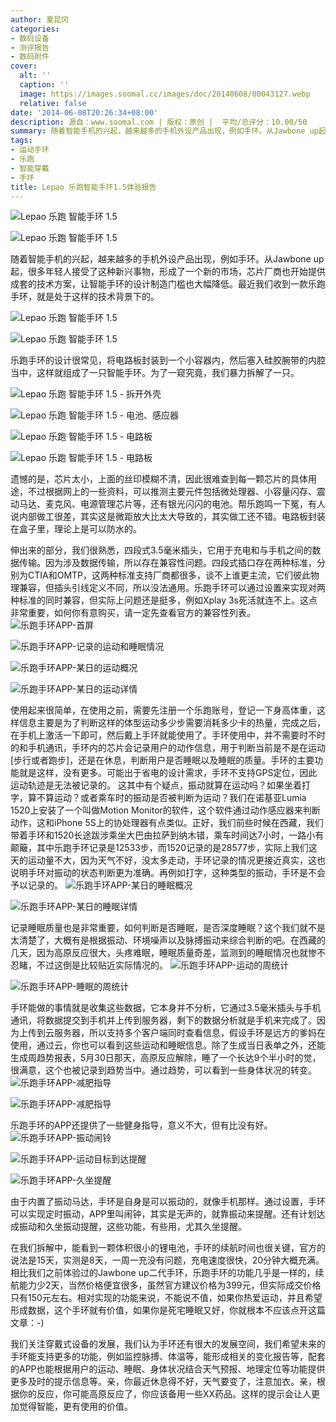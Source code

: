 ```yaml
---
author: 夏昆冈
categories:
- 数码设备
- 测评报告
- 数码附件
cover:
  alt: ''
  caption: ''
  image: https://images.soomal.cc/images/doc/20140608/00043127.webp
  relative: false
date: '2014-06-08T20:26:34+08:00'
description: 源自：www.soomal.com | 版权：原创 |  平均/总评分：10.00/50
summary: 随着智能手机的兴起，越来越多的手机外设产品出现，例如手环。从Jawbone up起，很多年轻人接受了这种新兴事物，形成了一个新的市场，芯片厂商也开始提供成套的技术方案，让智能手环的设计制造门槛也大幅降低。最近我们收到一款乐跑手环，就是处于这样的技术背景下的。
tags:
- 运动手环
- 乐跑
- 智能穿戴
- 手环
title: Lepao 乐跑智能手环1.5体验报告
---
```


![Lepao 乐跑 智能手环 1.5](https://images.soomal.cc/images/doc/20140517/00042576_01.webp)



![Lepao 乐跑 智能手环 1.5](https://images.soomal.cc/images/doc/20140517/00042563_01.webp)



随着智能手机的兴起，越来越多的手机外设产品出现，例如手环。从Jawbone up起，很多年轻人接受了这种新兴事物，形成了一个新的市场，芯片厂商也开始提供成套的技术方案，让智能手环的设计制造门槛也大幅降低。最近我们收到一款乐跑手环，就是处于这样的技术背景下的。



![Lepao 乐跑 智能手环 1.5](https://images.soomal.cc/images/doc/20140517/00042574_01.webp)



![Lepao 乐跑 智能手环 1.5](https://images.soomal.cc/images/doc/20140517/00042564_01.webp)



乐跑手环的设计很常见，将电路板封装到一个小容器内，然后塞入硅胶腕带的内腔当中，这样就组成了一只智能手环。为了一窥究竟，我们暴力拆解了一只。



![Lepao 乐跑 智能手环 1.5 - 拆开外壳](https://images.soomal.cc/images/doc/20140517/00042577_01.webp)



![Lepao 乐跑 智能手环 1.5 - 电池、感应器](https://images.soomal.cc/images/doc/20140517/00042578_01.webp)



![Lepao 乐跑 智能手环 1.5 - 电路板](https://images.soomal.cc/images/doc/20140517/00042581_01.webp)



![Lepao 乐跑 智能手环 1.5 - 电路板](https://images.soomal.cc/images/doc/20140517/00042579_01.webp)



遗憾的是，芯片太小，上面的丝印模糊不清，因此很难查到每一颗芯片的具体用途，不过根据网上的一些资料，可以推测主要元件包括微处理器、小容量闪存、震动马达、麦克风、电源管理芯片等，还有银光闪闪的电池。帮乐跑鸣一下冤，有人说内部做工很差，其实这是微距放大比太大导致的，其实做工还不错。电路板封装在盒子里，理论上是可以防水的。

伸出来的部分，我们很熟悉，四段式3.5毫米插头，它用于充电和与手机之间的数据传输。因为涉及数据传输，所以存在兼容性问题。四段式插口存在两种标准，分别为CTIA和OMTP，这两种标准支持厂商都很多，谈不上谁更主流，它们彼此物理兼容，但插头引线定义不同，所以没法通用。乐跑手环可以通过设置来实现对两种标准的同时兼容，但实际上问题还是挺多，例如Xplay 3s死活就连不上。这点非常重要，如何你有意购买，请一定先查看官方的兼容性列表。
![乐跑手环APP-首屏](https://images.soomal.cc/images/doc/20140608/00043114_01.webp)




![乐跑手环APP-记录的运动和睡眠情况](https://images.soomal.cc/images/doc/20140608/00043115_01.webp)




![乐跑手环APP-某日的运动概况](https://images.soomal.cc/images/doc/20140608/00043116_01.webp)




![乐跑手环APP-某日的运动详情](https://images.soomal.cc/images/doc/20140608/00043117_01.webp)




使用起来很简单，在使用之前，需要先注册一个乐跑账号，登记一下身高体重，这样信息主要是为了判断这样的体型运动多少步需要消耗多少卡的热量，完成之后，在手机上激活一下即可，然后戴上手环就能使用了。手环使用中，并不需要时不时的和手机通讯，手环内的芯片会记录用户的动作信息，用于判断当前是不是在运动[步行或者跑步]，还是在休息，判断用户是否睡眠以及睡眠的质量。手环的主要功能就是这样，没有更多。可能出于省电的设计需求，手环不支持GPS定位，因此运动轨迹是无法被记录的。
这其中有个疑点，振动就算在运动吗？如果坐着打字，算不算运动？或者乘车时的振动是否被判断为运动？我们在诺基亚Lumia 1520上安装了一个叫做Motion Monitor的软件，这个软件通过动作感应器来判断动作，这和iPhone 5S上的协处理器有点类似。正好，我们前些时候在西藏，我们带着手环和1520长途跋涉乘坐大巴由拉萨到纳木错，乘车时间达7小时，一路小有颠簸，其中乐跑手环记录是12533步，而1520记录的是28577步，实际上我们这天的运动量不大，因为天气不好，没太多走动，手环记录的情况更接近真实，这也说明手环对振动的状态判断更为准确。再例如打字，这种类型的振动，手环是不会予以记录的。
![乐跑手环APP-某日的睡眠概况](https://images.soomal.cc/images/doc/20140608/00043118_01.webp)




![乐跑手环APP-某日的睡眠详情](https://images.soomal.cc/images/doc/20140608/00043119_01.webp)




记录睡眠质量也是非常重要，如何判断是否睡眠，是否深度睡眠？这个我们就不是太清楚了，大概有是根据振动、环境噪声以及脉搏振动来综合判断的吧。在西藏的几天，因为高原反应很大，头疼难眠，睡眠质量奇差，监测到的睡眠情况也就惨不忍睹，不过这倒是比较贴近实际情况的。
![乐跑手环APP-运动的周统计](https://images.soomal.cc/images/doc/20140608/00043120_01.webp)




![乐跑手环APP-睡眠的周统计](https://images.soomal.cc/images/doc/20140608/00043121_01.webp)




手环能做的事情就是收集这些数据，它本身并不分析，它通过3.5毫米插头与手机通讯，将数据提交到手机并上传到服务器，剩下的数据分析就是手机来完成了。因为上传到云服务器，所以支持多个客户端同时查看信息，假设手环是远方的爹妈在使用，通过云，你也可以看到这些运动和睡眠信息。除了生成当日表单之外，还能生成周趋势报表，5月30日那天，高原反应解除，睡了一个长达9个半小时的觉，很满意，这个也被记录到趋势当中。通过趋势，可以看到一些身体状况的转变。
![乐跑手环APP-减肥指导](https://images.soomal.cc/images/doc/20140608/00043123_01.webp)




![乐跑手环APP-减肥指导](https://images.soomal.cc/images/doc/20140608/00043122_01.webp)




乐跑手环的APP还提供了一些健身指导，意义不大，但有比没有好。
![乐跑手环APP-振动闹铃](https://images.soomal.cc/images/doc/20140608/00043124_01.webp)




![乐跑手环APP-运动目标到达提醒](https://images.soomal.cc/images/doc/20140608/00043125_01.webp)




![乐跑手环APP-久坐提醒](https://images.soomal.cc/images/doc/20140608/00043126_01.webp)




由于内置了振动马达，手环是自身是可以振动的，就像手机那样。通过设置，手环可以实现定时振动，APP里叫闹钟，其实是无声的，就靠振动来提醒。还有计划达成振动和久坐振动提醒，这些功能，有些用，尤其久坐提醒。

在我们拆解中，能看到一颗体积很小的锂电池，手环的续航时间也很关键，官方的说法是15天，实测是8天，一周一充没有问题，充电速度很快，20分钟大概充满。相比我们之前体验过的Jawbone up二代手环，乐跑手环的功能几乎是一样的，续航能力少2天，当然价格便宜很多，虽然官方建议价格为399元，但实际成交价格只有150元左右。相对实现的功能来说，不能说不值，如果你热爱运动，并且希望形成数据，这个手环就有价值，如果你是死宅睡眠又好，你就根本不应该点开这篇文章：-)

我们关注穿戴式设备的发展，我们认为手环还有很大的发展空间，我们希望未来的手环能支持更多的功能，例如监控脉搏、体温等，能形成相关的变化报告等，配套的APP也能根据用户的运动、睡眠、身体状况结合天气预报、地理定位等功能提供更多及时的提示信息等。亲，你最近休息得不好，天气要变了，注意加衣。亲，根据你的反应，你可能高原反应了，你应该备用一些XX药品。这样的提示会让人更加觉得智能，更有使用的价值。